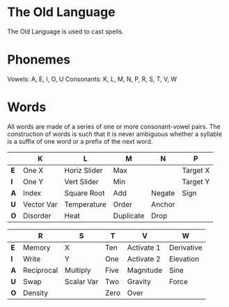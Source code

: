# The Old Language

The Old Language is used to cast spells.

# Phonemes

Vowels: A, E, I, O, U
Consonants: K, L, M, N, P, R, S, T, V, W

# Words

All words are made of a series of one or more consonant-vowel pairs.
The construction of words is such that it is never ambiguous whether a syllable is a suffix of one word or a prefix of the next word.

|       | K          | L            | M         | N      | P        |
| ----- | ---------- | ------------ | --------- | ------ | -------- |
| **E** | One X      | Horiz Slider | Max       |        | Target X |
| **I** | One Y      | Vert Slider  | Min       |        | Target Y |
| **A** | Index      | Square Root  | Add       | Negate | Sign     |
| **U** | Vector Var | Temperature  | Order     | Anchor |          |
| **O** | Disorder   | Heat         | Duplicate | Drop   |          |

|       | R          | S          | T    | V          | W          |
| ----- | ---------- | ---------- | ---- | ---------- | ---------- |
| **E** | Memory     | X          | Ten  | Activate 1 | Derivative |
| **I** | Write      | Y          | One  | Activate 2 | Elevation  |
| **A** | Reciprocal | Multiply   | Five | Magnitude  | Sine       |
| **U** | Swap       | Scalar Var | Two  | Gravity    | Force      |
| **O** | Density    |            | Zero | Over       |            |
